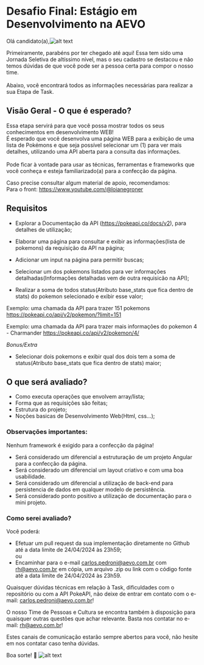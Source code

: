 # Desafio Final: Estágio em Desenvolvimento na AEVO

Olá candidato(a),![alt text](https://static.wikia.nocookie.net/pokemongo/images/c/cd/Sticker_Funwari_Charmander.png/revision/latest?cb=20200817175607)

Primeiramente, parabéns por ter chegado até aqui! Essa tem sido uma Jornada Seletiva de altíssimo nível, mas o seu cadastro se destacou e não temos dúvidas de que você pode ser a pessoa certa para compor o nosso time.<br><br>
Abaixo, você encontrará todos as informações necessárias para realizar a sua Etapa de Task.<br>

## Visão Geral - O que é esperado?
Essa etapa servirá para que você possa mostrar todos os seus conhecimentos em desenvolvimento WEB! <br>
É esperado que você desenvolva uma página WEB para a exibição de uma lista de Pokémons e que seja possível selecionar um (1) para ver mais detalhes, utilizando uma API aberta para a consulta das informações. <br><br>
Pode ficar à vontade para usar as técnicas, ferramentas e frameworks que você conheça e esteja familiarizado(a) para a confecção da página.<br>

Caso precise consultar algum material de apoio, recomendamos:<br>
Para o front: https://www.youtube.com/@loianegroner <br>

## Requisitos
- Explorar a Documentação da API (https://pokeapi.co/docs/v2), para detalhes de utilização; 

- Elaborar uma página para consultar e exibir as informações(lista de pokemons) da requisição da API na página;

- Adicionar um input na página para permitir buscas;

- Selecionar um dos pokemons listados para ver informações detalhadas(Informações detalhadas vem de outra requisicão na API);

- Realizar a soma de todos status(Atributo base_stats que fica dentro de stats)  do pokemon selecionado e exibir esse valor;<br>

Exemplo: uma chamada da API para trazer 151 pokemons 
https://pokeapi.co/api/v2/pokemon/?limit=151

Exemplo: uma chamada da API para trazer mais informações do pokemon 4 - Charmander
https://pokeapi.co/api/v2/pokemon/4/


*Bonus/Extra*
- Selecionar dois pokemons e exibir qual dos dois tem a soma de status(Atributo base_stats que fica dentro de stats)  maior;<br>

## O que será avaliado?
- Como executa operações que envolvem array/lista;
- Forma que as requisições são feitas;
- Estrutura do projeto;
- Noções basicas de Desenvolvimento Web(Html, css...); 

### Observações importantes:
Nenhum framework é exigido para a confecção da página!<br>

- Será considerado um diferencial a estruturação de um projeto Angular para a confecção da página.<br>
- Será considerado um diferencial um layout criativo e com uma boa usabilidade.<br>
- Será considerado um diferencial a utilização de back-end para persistencia de dados em qualquer modelo de persistência.<br>
- Será considerado ponto positivo a utilização de documentação para o mini projeto.<br>

### Como serei avaliado?
Você poderá:
- Efetuar um pull request da sua implementação diretamente no Github até a data limite de 24/04/2024 às 23h59; <br>
ou  
- Encaminhar para o e-mail carlos.pedroni@aevo.com.br com rh@aevo.com.br em cópia, um arquivo .zip ou link com o código fonte até a data limite de 24/04/2024 às 23h59. <br>

Quaisquer dúvidas técnicas em relação à Task, dificuldades com o repositório ou com a API PokeAPI, não deixe de entrar em contato com o e-mail: carlos.pedroni@aevo.com.br!

O nosso Time de Pessoas e Cultura se encontra também à disposição para quaisquer outras questões que achar relevante. Basta nos contatar no e-mail: rh@aevo.com.br!

Estes canais de comunicação estarão sempre abertos para você, não hesite em nos contatar caso tenha dúvidas.

Boa sorte! 🧡 ![alt text](https://static.wikia.nocookie.net/pokemongo/images/a/af/Sticker_Funwari_Bulbasaur_bye.png/revision/latest?cb=20200825201636)

